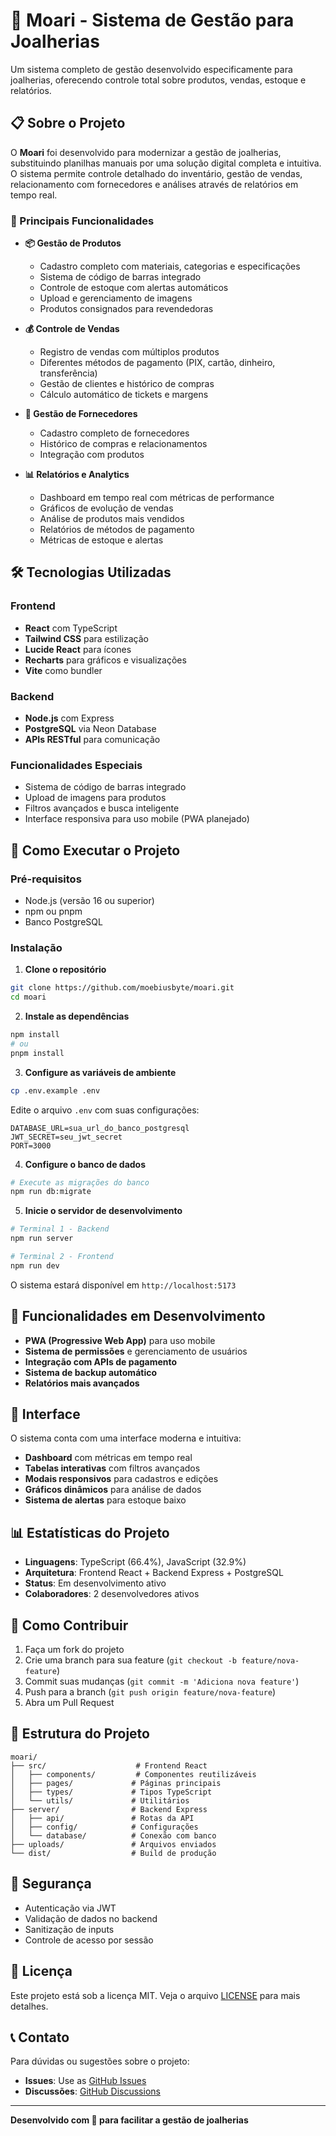 # 💎 Moari - Sistema de Gestão para Joalherias

Um sistema completo de gestão desenvolvido especificamente para joalherias, oferecendo controle total sobre produtos, vendas, estoque e relatórios.

## 📋 Sobre o Projeto

O **Moari** foi desenvolvido para modernizar a gestão de joalherias, substituindo planilhas manuais por uma solução digital completa e intuitiva. O sistema permite controle detalhado do inventário, gestão de vendas, relacionamento com fornecedores e análises através de relatórios em tempo real.

### 🎯 Principais Funcionalidades

- **📦 Gestão de Produtos**
  - Cadastro completo com materiais, categorias e especificações
  - Sistema de código de barras integrado
  - Controle de estoque com alertas automáticos
  - Upload e gerenciamento de imagens
  - Produtos consignados para revendedoras

- **💰 Controle de Vendas**
  - Registro de vendas com múltiplos produtos
  - Diferentes métodos de pagamento (PIX, cartão, dinheiro, transferência)
  - Gestão de clientes e histórico de compras
  - Cálculo automático de tickets e margens

- **👥 Gestão de Fornecedores**
  - Cadastro completo de fornecedores
  - Histórico de compras e relacionamentos
  - Integração com produtos

- **📊 Relatórios e Analytics**
  - Dashboard em tempo real com métricas de performance
  - Gráficos de evolução de vendas
  - Análise de produtos mais vendidos
  - Relatórios de métodos de pagamento
  - Métricas de estoque e alertas

## 🛠️ Tecnologias Utilizadas

### Frontend
- **React** com TypeScript
- **Tailwind CSS** para estilização
- **Lucide React** para ícones
- **Recharts** para gráficos e visualizações
- **Vite** como bundler

### Backend
- **Node.js** com Express
- **PostgreSQL** via Neon Database
- **APIs RESTful** para comunicação

### Funcionalidades Especiais
- Sistema de código de barras integrado
- Upload de imagens para produtos
- Filtros avançados e busca inteligente
- Interface responsiva para uso mobile (PWA planejado)

## 🚀 Como Executar o Projeto

### Pré-requisitos
- Node.js (versão 16 ou superior)
- npm ou pnpm
- Banco PostgreSQL

### Instalação

1. **Clone o repositório**
```bash
git clone https://github.com/moebiusbyte/moari.git
cd moari
```

2. **Instale as dependências**
```bash
npm install
# ou
pnpm install
```

3. **Configure as variáveis de ambiente**
```bash
cp .env.example .env
```

Edite o arquivo `.env` com suas configurações:
```env
DATABASE_URL=sua_url_do_banco_postgresql
JWT_SECRET=seu_jwt_secret
PORT=3000
```

4. **Configure o banco de dados**
```bash
# Execute as migrações do banco
npm run db:migrate
```

5. **Inicie o servidor de desenvolvimento**
```bash
# Terminal 1 - Backend
npm run server

# Terminal 2 - Frontend
npm run dev
```

O sistema estará disponível em `http://localhost:5173`

## 📱 Funcionalidades em Desenvolvimento

- **PWA (Progressive Web App)** para uso mobile
- **Sistema de permissões** e gerenciamento de usuários
- **Integração com APIs de pagamento**
- **Sistema de backup automático**
- **Relatórios mais avançados**

## 🎨 Interface

O sistema conta com uma interface moderna e intuitiva:

- **Dashboard** com métricas em tempo real
- **Tabelas interativas** com filtros avançados
- **Modais responsivos** para cadastros e edições
- **Gráficos dinâmicos** para análise de dados
- **Sistema de alertas** para estoque baixo

## 📊 Estatísticas do Projeto

- **Linguagens**: TypeScript (66.4%), JavaScript (32.9%)
- **Arquitetura**: Frontend React + Backend Express + PostgreSQL
- **Status**: Em desenvolvimento ativo
- **Colaboradores**: 2 desenvolvedores ativos

## 🤝 Como Contribuir

1. Faça um fork do projeto
2. Crie uma branch para sua feature (`git checkout -b feature/nova-feature`)
3. Commit suas mudanças (`git commit -m 'Adiciona nova feature'`)
4. Push para a branch (`git push origin feature/nova-feature`)
5. Abra um Pull Request

## 📄 Estrutura do Projeto

```
moari/
├── src/                    # Frontend React
│   ├── components/         # Componentes reutilizáveis
│   ├── pages/             # Páginas principais
│   ├── types/             # Tipos TypeScript
│   └── utils/             # Utilitários
├── server/                # Backend Express
│   ├── api/               # Rotas da API
│   ├── config/            # Configurações
│   └── database/          # Conexão com banco
├── uploads/               # Arquivos enviados
└── dist/                  # Build de produção
```

## 🔐 Segurança

- Autenticação via JWT
- Validação de dados no backend
- Sanitização de inputs
- Controle de acesso por sessão

## 📝 Licença

Este projeto está sob a licença MIT. Veja o arquivo [LICENSE](LICENSE) para mais detalhes.

## 📞 Contato

Para dúvidas ou sugestões sobre o projeto:

- **Issues**: Use as [GitHub Issues](https://github.com/moebiusbyte/moari/issues)
- **Discussões**: [GitHub Discussions](https://github.com/moebiusbyte/moari/discussions)

---

**Desenvolvido com 💜 para facilitar a gestão de joalherias**
